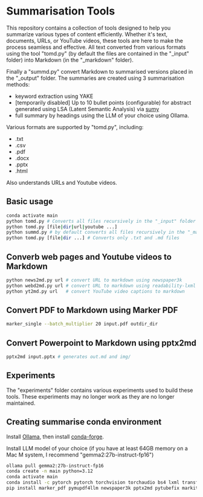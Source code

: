 # Summarisation Tools

This repository contains a collection of tools designed to help you summarize various types of content efficiently. Whether it's text, documents, URLs, or YouTube videos, these tools are here to make the process seamless and effective. All text converted from various formats using the tool "tomd.py" (by default the files are contained in the "_input" folder) into Markdown (in the "_markdown" folder).

Finally a "summd.py" convert Markdown to summarised versions placed in the "_output" folder. The summaries are created using 3 summarisation methods:

* keyword extraction using YAKE
* [temporarily disabled] Up to 10 bullet points (configurable) for abstract generated using LSA (Latent Semantic Analysis) via [sumy](https://github.com/miso-belica/sumy)
* full summary by headings using the LLM of your choice using Ollama.

Various formats are supported by "tomd.py", including:

* .txt
* .csv
* .pdf
* .docx
* .pptx
* .html

Also understands URLs and Youtube videos.

## Basic usage

```sh
conda activate main
python tomd.py # Converts all files recursively in the "_input" folder
python tomd.py [file|dir|url|youtube ...]
python summd.py # by default converts all files recursively in the "_markdown" folder
python tomd.py [file|dir ...] # Converts only .txt and .md files
```

## Converb web pages and Youtube videos to Markdown

```sh
python news2md.py url # convert URL to markdown using newspaper3k
python webd2md.py url # convert URL to markdown using readability-lxml
python yt2md.py url   # convert YouTube video captions to markdown
```

## Convert PDF to Markdown using Marker PDF

```sh
marker_single --batch_multiplier 20 input.pdf outdir_dir
```

## Convert Powerpoint to Markdown using pptx2md

```sh
pptx2md input.pptx # generates out.md and img/
```

## Experiments

The "experiments" folder contains various experiments used to build these tools. These experiments may no longer work as they are no longer maintained.

## Creating summarise conda environment

Install [Ollama](https://ollama.com/download), then install [conda-forge](https://conda-forge.org/download/).

Install LLM model of your choice (if you have at least 64GB memory on a Mac M system, I recommend "gemma2:27b-instruct-fp16")

```sh
ollama pull gemma2:27b-instruct-fp16
conda create -n main python=3.12 
conda activate main
conda install -c pytorch pytorch torchvision torchaudio bs4 lxml transformers ipykernel ipywidgets pypandoc markdownify readability-lxml matplotlib scipy sumy yake ollama-python lxml-html-clean yt-dlp youtube-transcript-api mlx mlx-lm python-frontmatter
pip install marker_pdf pymupdf4llm newspaper3k pptx2md pytubefix markitdown aksharamukha
```
